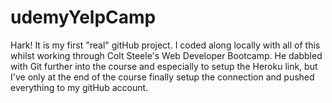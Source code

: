 # udemyYelpCamp
Hark! It is my first "real" gitHub project. I coded along locally with all of this whilst working through Colt Steele's Web Developer Bootcamp. He dabbled with Git further into the course and especially to setup the Heroku link, but I've only at the end of the course finally setup the connection and pushed everything to my gitHub account.

